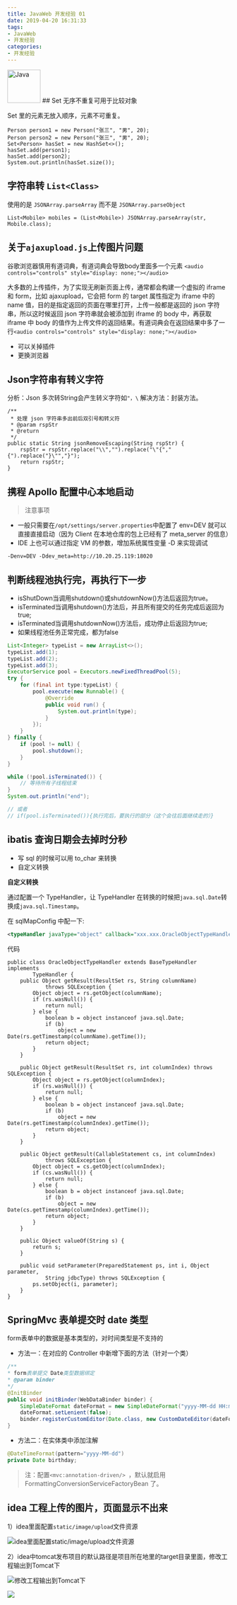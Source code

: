 ```yaml
---
title: JavaWeb 开发经验 01
date: 2019-04-20 16:31:33
tags:
- JavaWeb
- 开发经验
categories:
- 开发经验
---
```

<img style="height:75px" src="https://i.loli.net/2019/06/24/5d10392ae815c23251.png" alt="Java">
## Set 无序不重复可用于比较对象

Set 里的元素无放入顺序，元素不可重复。

<!-- more -->

```
Person person1 = new Person("张三", "男", 20);
Person person2 = new Person("张三", "男", 20);
Set<Person> hasSet = new HashSet<>();
hasSet.add(person1);
hasSet.add(person2);
System.out.println(hasSet.size());
```
## 字符串转 `List<Class>`

使用的是 `JSONArray.parseArray` 而不是 `JSONArray.parseObject`

```
List<Mobile> mobiles = (List<Mobile>) JSONArray.parseArray(str, Mobile.class);
```

## 关于`ajaxupload.js`上传图片问题

谷歌浏览器慎用有道词典，有道词典会导致body里面多一个元素
`<audio controls="controls" style="display: none;"></audio>`

大多数的上传插件，为了实现无刷新页面上传，通常都会构建一个虚拟的 iframe 和 form，比如 ajaxupload，它会把 form 的 target 属性指定为 iframe 中的 name 值，目的是指定返回的页面在哪里打开，上传一般都是返回的 json 字符串，所以这时候返回 json 字符串就会被添加到 iframe 的 body 中，再获取 iframe 中 body 的值作为上传文件的返回结果。有道词典会在返回结果中多了一行`<audio controls="controls" style="display: none;"></audio>` 

- 可以关掉插件
- 更换浏览器

## Json字符串有转义字符

分析：Json 多次转String会产生转义字符如`"，\`
解决方法：封装方法。
```
/**
 * 处理 json 字符串多出前后双引号和转义符
 * @param rspStr
 * @return
 */
public static String jsonRemoveEscaping(String rspStr) {
    rspStr = rspStr.replace("\\","").replace("\"{","{").replace("}\"","}");
    return rspStr;
}
```

## 携程 Apollo 配置中心本地启动

> 注意事项

- 一般只需要在`/opt/settings/server.properties`中配置了 env=DEV 就可以直接直接启动（因为 Client 在本地仓库的包上已经有了 meta_server 的信息）
- IDE 上也可以通过指定 VM 的参数，增加系统属性变量 -D 来实现调试

```properties
-Denv=DEV -Ddev_meta=http://10.20.25.119:18020
```

## 判断线程池执行完，再执行下一步

- isShutDown当调用shutdown()或shutdownNow()方法后返回为true。 
- isTerminated当调用shutdown()方法后，并且所有提交的任务完成后返回为true;
- isTerminated当调用shutdownNow()方法后，成功停止后返回为true;
- 如果线程池任务正常完成，都为false

```java
List<Integer> typeList = new ArrayList<>();  
typeList.add(1);  
typeList.add(2);  
typeList.add(3);
ExecutorService pool = Executors.newFixedThreadPool(5);
try {
    for (final int type:typeList) {
        pool.execute(new Runnable() {
            @Override
            public void run() {
                System.out.println(type);
            }
        });
    }
} finally {
    if (pool != null) {
        pool.shutdown();
    }
}

while (!pool.isTerminated()) {
    // 等待所有子线程结束
}
System.out.println("end");

// 或者
// if(pool.isTerminated()){执行完后，要执行的部分（这个会往后面继续走的）}

```

## ibatis 查询日期会去掉时分秒

- 写 sql 的时候可以用 to_char 来转换
- 自定义转换

**自定义转换**

通过配置一个 TypeHandler，让 TypeHandler 在转换的时候把`java.sql.Date`转换成`java.sql.Timestamp`。

在 sqlMapConfig 中配一下:

```xml
<typeHandler javaType="object" callback="xxx.xxx.OracleObjectTypeHandler"/>
```

代码
```
public class OracleObjectTypeHandler extends BaseTypeHandler implements
        TypeHandler {
    public Object getResult(ResultSet rs, String columnName)
            throws SQLException {
        Object object = rs.getObject(columnName);
        if (rs.wasNull()) {
            return null;
        } else {
            boolean b = object instanceof java.sql.Date;
            if (b)
                object = new Date(rs.getTimestamp(columnName).getTime());
            return object;
        }
    }
 
    public Object getResult(ResultSet rs, int columnIndex) throws SQLException {
        Object object = rs.getObject(columnIndex);
        if (rs.wasNull()) {
            return null;
        } else {
            boolean b = object instanceof java.sql.Date;
            if (b)
                object = new Date(rs.getTimestamp(columnIndex).getTime());
            return object;
        }
    }
 
    public Object getResult(CallableStatement cs, int columnIndex)
            throws SQLException {
        Object object = cs.getObject(columnIndex);
        if (cs.wasNull()) {
            return null;
        } else {
            boolean b = object instanceof java.sql.Date;
            if (b)
                object = new Date(cs.getTimestamp(columnIndex).getTime());
            return object;
        }
    }
 
    public Object valueOf(String s) {
        return s;
    }
 
    public void setParameter(PreparedStatement ps, int i, Object parameter,
            String jdbcType) throws SQLException {
        ps.setObject(i, parameter);
    }
}
```
## SpringMvc 表单提交时 date 类型

form表单中的数据是基本类型的，对时间类型是不支持的

- 方法一：在对应的 Controller 中新增下面的方法（针对一个类）

```java
/** 
* form表单提交 Date类型数据绑定 
* @param binder 
*/  
@InitBinder    
public void initBinder(WebDataBinder binder) {    
    SimpleDateFormat dateFormat = new SimpleDateFormat("yyyy-MM-dd HH:mm:ss");
    dateFormat.setLenient(false);    
    binder.registerCustomEditor(Date.class, new CustomDateEditor(dateFormat, true));    
}  
```

- 方法二：在实体类中添加注解

```java
@DateTimeFormat(pattern="yyyy-MM-dd") 
private Date birthday;
```

> 注：配置`<mvc:annotation-driven/> `，默认就启用 FormattingConversionServiceFactoryBean 了。

## idea 工程上传的图片，页面显示不出来

1）idea里面配置`static/image/upload`文件资源

![idea里面配置static/image/upload文件资源](https://i.loli.net/2019/06/20/5d0b450872aa152027.png
)

2）idea中tomcat发布项目的默认路径是项目所在地里的target目录里面，修改工程输出到Tomcat下

![修改工程输出到Tomcat下](https://i.loli.net/2019/06/20/5d0b4508dad9c11853.png
)

<img src="/images/Come on/Come on7.gif">
